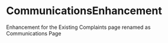 # CommunicationsEnhancement
Enhancement for the Existing Complaints page renamed as Communications Page
